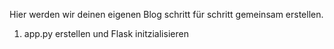 Hier werden wir deinen eigenen Blog schritt für schritt gemeinsam erstellen.

1. app.py erstellen und Flask initzialisieren